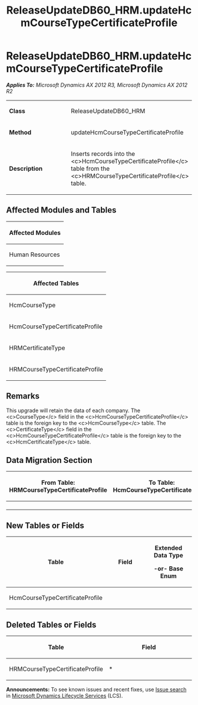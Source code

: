 ﻿---
title: ReleaseUpdateDB60_HRM.updateHcmCourseTypeCertificateProfile
TOCTitle: ReleaseUpdateDB60_HRM.updateHcmCourseTypeCertificateProfile
ms:assetid: b98b301d-bfca-843a-4b76-0f8101e0eb54
ms:mtpsurl: https://msdn.microsoft.com/en-us/library/JJ737113(v=AX.60)
ms:contentKeyID: 49710794
ms.date: 05/18/2015
mtps_version: v=AX.60
---

# ReleaseUpdateDB60\_HRM.updateHcmCourseTypeCertificateProfile 


_**Applies To:** Microsoft Dynamics AX 2012 R3, Microsoft Dynamics AX 2012 R2_

<table>
<colgroup>
<col style="width: 50%" />
<col style="width: 50%" />
</colgroup>
<tbody>
<tr class="odd">
<td><p><strong>Class</strong></p></td>
<td><p>ReleaseUpdateDB60_HRM</p></td>
</tr>
<tr class="even">
<td><p><strong>Method</strong></p></td>
<td><p>updateHcmCourseTypeCertificateProfile</p></td>
</tr>
<tr class="odd">
<td><p><strong>Description</strong></p></td>
<td><p>Inserts records into the &lt;c&gt;HcmCourseTypeCertificateProfile&lt;/c&gt; table from the &lt;c&gt;HRMCourseTypeCertificateProfile&lt;/c&gt; table.</p></td>
</tr>
</tbody>
</table>


## Affected Modules and Tables

<table>
<colgroup>
<col style="width: 100%" />
</colgroup>
<thead>
<tr class="header">
<th><p>Affected Modules</p></th>
</tr>
</thead>
<tbody>
<tr class="odd">
<td><p>Human Resources</p></td>
</tr>
</tbody>
</table>


<table>
<colgroup>
<col style="width: 100%" />
</colgroup>
<thead>
<tr class="header">
<th><p>Affected Tables</p></th>
</tr>
</thead>
<tbody>
<tr class="odd">
<td><p>HcmCourseType</p></td>
</tr>
<tr class="even">
<td><p>HcmCourseTypeCertificateProfile</p></td>
</tr>
<tr class="odd">
<td><p>HRMCertificateType</p></td>
</tr>
<tr class="even">
<td><p>HRMCourseTypeCertificateProfile</p></td>
</tr>
</tbody>
</table>


## Remarks

This upgrade will retain the data of each company. The \<c\>CourseType\</c\> field in the \<c\>HcmCourseTypeCertificateProfile\</c\> table is the foreign key to the \<c\>HcmCourseType\</c\> table. The \<c\>CertificateType\</c\> field in the \<c\>HcmCourseTypeCertificateProfile\</c\> table is the foreign key to the \<c\>HcmCertificateType\</c\> table.

## Data Migration Section

<table>
<colgroup>
<col style="width: 50%" />
<col style="width: 50%" />
</colgroup>
<thead>
<tr class="header">
<th><p>From Table: HRMCourseTypeCertificateProfile</p></th>
<th><p>To Table: HcmCourseTypeCertificateProfile</p></th>
</tr>
</thead>
<tbody>
<tr class="odd">
<td><p></p></td>
<td><p></p></td>
</tr>
</tbody>
</table>


## New Tables or Fields

<table>
<colgroup>
<col style="width: 33%" />
<col style="width: 33%" />
<col style="width: 33%" />
</colgroup>
<thead>
<tr class="header">
<th><p>Table</p></th>
<th><p>Field</p></th>
<th><p>Extended Data Type</p>
<p>-or- Base Enum</p></th>
</tr>
</thead>
<tbody>
<tr class="odd">
<td><p>HcmCourseTypeCertificateProfile</p></td>
<td><p></p></td>
<td><p></p></td>
</tr>
</tbody>
</table>


## Deleted Tables or Fields

<table>
<colgroup>
<col style="width: 50%" />
<col style="width: 50%" />
</colgroup>
<thead>
<tr class="header">
<th><p>Table</p></th>
<th><p>Field</p></th>
</tr>
</thead>
<tbody>
<tr class="odd">
<td><p>HRMCourseTypeCertificateProfile</p></td>
<td><p>*</p></td>
</tr>
</tbody>
</table>

  
**Announcements:** To see known issues and recent fixes, use [Issue search](http://go.microsoft.com/fwlink/?linkid=389258) in [Microsoft Dynamics Lifecycle Services](http://go.microsoft.com/fwlink/?linkid=306505) (LCS).

